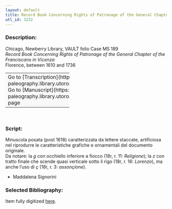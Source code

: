 ```yaml
---
layout: default
title: Record Book Concerning Rights of Patronage of the General Chapter of the Franciscans in Vicenza
utl_id: 3232
---
```


### Description:

Chicago, Newberry Library, VAULT folio Case MS 189<br>
_Record Book Concerning Rights of Patronage of the General Chapter of the Franciscans in Vicenza_<br>
Florence, between 1610 and 1736

<table border="0.5" cellpadding="1" cellspacing="1" style="width: 200px; background-color:#F8F8F8;"><tbody><tr><td>Go to [Transcription](https://italian-paleography.library.utoronto.ca/content/transcript_IP_054)<br>
Go to [Manuscript](https://italian-paleography.library.utoronto.ca/islandora/object/italianpaleography%3AIP_054) page</td></tr></tbody></table> 

### Script:

Minuscola posata (post 1618) caratterizzata da lettere staccate, artificiosa nel riprodurre le caratteristiche grafiche e ornamentali del documento originale.<br>
Da notare: la _g_ con occhiello inferiore a fiocco (18r, r. 11: _Religione_); la _z_ con tratto finale che scende quasi verticale sotto il rigo (18r, r. 16: _Lorenzo_), ma anche l’uso di _ç_ (18r, r. 3: _assonçione_).<br>
- Maddalena Signorini

### Selected Bibliography:

Item fully digitized [here](http://collections.carli.illinois.edu/cdm/ref/collection/nby_dig/id/14170).

